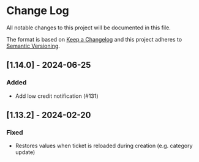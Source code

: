 # Change Log

All notable changes to this project will be documented in this file.

The format is based on [Keep a Changelog](http://keepachangelog.com/)
and this project adheres to [Semantic Versioning](http://semver.org/).

## [1.14.0] - 2024-06-25

### Added

- Add low credit notification (#131)

## [1.13.2] - 2024-02-20

### Fixed

- Restores values when ticket is reloaded during creation (e.g. category update)
